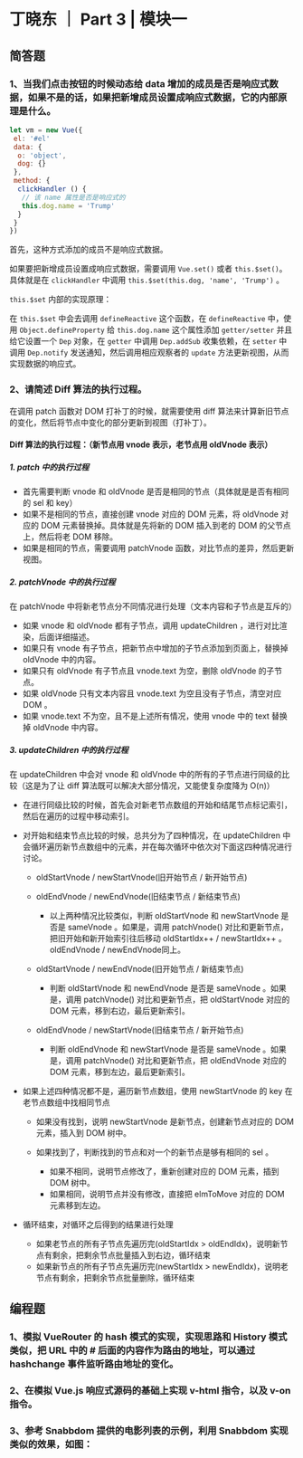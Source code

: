 # 丁晓东 ｜ Part 3 | 模块一

## 简答题

### 1、当我们点击按钮的时候动态给 data 增加的成员是否是响应式数据，如果不是的话，如果把新增成员设置成响应式数据，它的内部原理是什么。

```js
let vm = new Vue({
 el: '#el'
 data: {
  o: 'object',
  dog: {}
 },
 method: {
  clickHandler () {
   // 该 name 属性是否是响应式的
   this.dog.name = 'Trump'
  }
 }
})
```

首先，这种方式添加的成员不是响应式数据。

如果要把新增成员设置成响应式数据，需要调用 `Vue.set()` 或者 `this.$set()`。具体就是在 `clickHandler` 中调用 `this.$set(this.dog, 'name', 'Trump')` 。

`this.$set` 内部的实现原理：

在 `this.$set` 中会去调用 `defineReactive` 这个函数，在 `defineReactive` 中，使用 `Object.defineProperty` 给 `this.dog.name` 这个属性添加 `getter/setter` 并且给它设置一个 `Dep` 对象，在 `getter` 中调用 `Dep.addSub` 收集依赖，在 `setter` 中调用 `Dep.notify` 发送通知，然后调用相应观察者的 `update` 方法更新视图，从而实现数据的响应式。

### 2、请简述 Diff 算法的执行过程。

在调用 patch 函数对 DOM 打补丁的时候，就需要使用 diff 算法来计算新旧节点的变化，然后将节点中变化的部分更新到视图（打补丁）。

#### Diff 算法的执行过程：（新节点用 vnode 表示，老节点用 oldVnode 表示）

##### 1. patch 中的执行过程

- 首先需要判断 vnode 和 oldVnode 是否是相同的节点（具体就是是否有相同的 sel 和 key）
- 如果不是相同的节点，直接创建 vnode 对应的 DOM 元素，将 oldVnode 对应的 DOM 元素替换掉。具体就是先将新的 DOM 插入到老的 DOM 的父节点上，然后将老 DOM 移除。
- 如果是相同的节点，需要调用 patchVnode 函数，对比节点的差异，然后更新视图。

##### 2. patchVnode 中的执行过程

在 patchVnode 中将新老节点分不同情况进行处理（文本内容和子节点是互斥的）

- 如果 vnode 和 oldVnode 都有子节点，调用 updateChildren ，进行对比渲染，后面详细描述。
- 如果只有 vnode 有子节点，把新节点中增加的子节点添加到页面上，替换掉 oldVnode 中的内容。
- 如果只有 oldVnode 有子节点且 vnode.text 为空，删除 oldVnode 的子节点。
- 如果 oldVnode 只有文本内容且 vnode.text 为空且没有子节点，清空对应 DOM 。
- 如果 vnode.text 不为空，且不是上述所有情况，使用 vnode 中的 text 替换掉 oldVnode 中内容。

##### 3. updateChildren 中的执行过程

在 updateChildren 中会对 vnode 和 oldVnode 中的所有的子节点进行同级的比较（这是为了让 diff 算法既可以解决大部分情况，又能使复杂度降为 O(n)）

- 在进行同级比较的时候，首先会对新老节点数组的开始和结尾节点标记索引，然后在遍历的过程中移动索引。
- 对开始和结束节点比较的时候，总共分为了四种情况，在 updateChildren 中会循环遍历新节点数组中的元素，并在每次循环中依次对下面这四种情况进行讨论。

  - oldStartVnode / newStartVnode(旧开始节点 / 新开始节点)
  - oldEndVnode / newEndVnode(旧结束节点 / 新结束节点)

    - 以上两种情况比较类似，判断 oldStartVnode 和 newStartVnode 是否是 sameVnode 。如果是，调用 patchVnode() 对比和更新节点，把旧开始和新开始索引往后移动 oldStartIdx++ / newStartIdx++ 。oldEndVnode / newEndVnode同上。

  - oldStartVnode / newEndVnode(旧开始节点 / 新结束节点)

    - 判断 oldStartVnode 和 newEndVnode 是否是 sameVnode 。如果是，调用 patchVnode() 对比和更新节点，把 oldStartVnode 对应的 DOM 元素，移到右边，最后更新索引。

  - oldEndVnode / newStartVnode(旧结束节点 / 新开始节点)

    - 判断 oldEndVnode 和 newStartVnode 是否是 sameVnode 。如果是，调用 patchVnode() 对比和更新节点，把 oldEndVnode 对应的 DOM 元素，移到左边，最后更新索引。

- 如果上述四种情况都不是，遍历新节点数组，使用 newStartVnode 的 key 在老节点数组中找相同节点

  - 如果没有找到，说明 newStartVnode 是新节点，创建新节点对应的 DOM 元素，插入到 DOM 树中。
  - 如果找到了，判断找到的节点和对一个的新节点是够有相同的 sel 。

    - 如果不相同，说明节点修改了，重新创建对应的 DOM 元素，插到 DOM 树中。
    - 如果相同，说明节点并没有修改，直接把 elmToMove 对应的 DOM 元素移到左边。
  
- 循环结束，对循环之后得到的结果进行处理

  - 如果老节点的所有子节点先遍历完(oldStartIdx > oldEndIdx)，说明新节点有剩余，把剩余节点批量插入到右边，循环结束
  - 如果新节点的所有子节点先遍历完(newStartIdx > newEndIdx)，说明老节点有剩余，把剩余节点批量删除，循环结束

## 编程题

### 1、模拟 VueRouter 的 hash 模式的实现，实现思路和 History 模式类似，把 URL 中的 # 后面的内容作为路由的地址，可以通过 hashchange 事件监听路由地址的变化。

### 2、在模拟 Vue.js 响应式源码的基础上实现 v-html 指令，以及 v-on 指令。

### 3、参考 Snabbdom 提供的电影列表的示例，利用 Snabbdom 实现类似的效果，如图：
